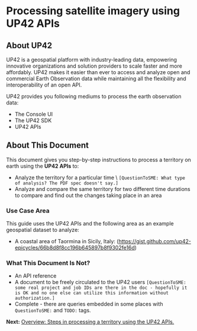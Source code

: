 # Processing satellite imagery using UP42 APIs

## About UP42
UP42 is a geospatial platform with industry-leading data, empowering innovative organizations and solution providers to scale faster and more affordably. UP42 makes it easier than ever to access and analyze open and commercial Earth Observation data while maintaining all the flexibility and interoperability of an open API.

UP42 provides you following mediums to process the earth observation data:
- The Console UI
- The UP42 SDK
- UP42 APIs

## About This Document

This document gives you step-by-step instructions to process a territory on earth using the **UP42 APIs** to:

- Analyze the territory for a particular time \ `[QuestionToSME: What type of analysis? The PDF spec doesn't say.]`
- Analyze and compare the same territory for two different time durations to compare and find out the changes taking place in an area

### Use Case Area 
This guide uses the UP42 APIs and the following area as an example geospatial dataset to analyze:

- A coastal area of Taormina in Sicily, Italy: (https://gist.github.com/up42-epicycles/66b8d8f8cc196b645897b8f9302fe16d)
### What This Document Is Not?
- An API reference
- A document to be freely circulated to the UP42 users `[QuestionToSME: some real project and job IDs are there in the doc - hopefully it is OK and no one else can utilize this information without authorization.]`
- Complete - there are queries embedded in some places with `QuestionToSME:` and `TODO:` tags. 

**Next:** [Overview: Steps in processing a territory using the UP42 APIs.](Overview.md) 


